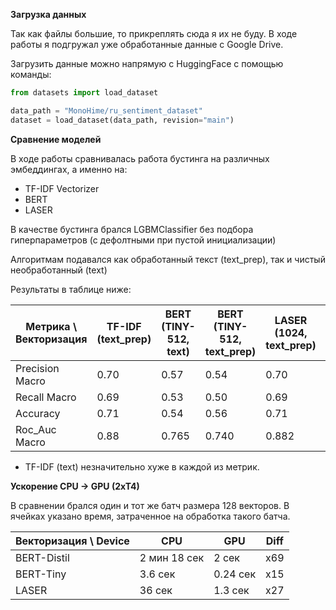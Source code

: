 **Загрузка данных**

Так как файлы большие, то прикреплять сюда я их не буду. В ходе работы я подгружал уже обработанные данные с Google Drive.

Загрузить данные можно напрямую с HuggingFace с помощью команды:

```python
from datasets import load_dataset

data_path = "MonoHime/ru_sentiment_dataset"
dataset = load_dataset(data_path, revision="main")
```
**Сравнение моделей**

В ходе работы сравнивалась работа бустинга на различных эмбеддингах, а именно на:
* TF-IDF Vectorizer
* BERT
* LASER

В качестве бустинга брался LGBMClassifier без подбора гиперпараметров (с дефолтными при пустой инициализации)

Алгоритмам подавался как обработанный текст (text_prep), так и чистый необработанный (text)

Результаты в таблице ниже:

| Метрика \ Векторизация | TF-IDF (text_prep) | BERT (TINY-512, text) | BERT (TINY-512, text_prep) | LASER (1024, text_prep) |  LASER (1024, text) |
|------------------------|--------------------|-----------------------|----------------------------|-------------------------|---------------------|
| Precision Macro        |       0.70         |        0.57           |           0.54             |           0.70          |      **0.74**       |
| Recall Macro           |       0.69         |        0.53           |           0.50             |           0.69          |      **0.73**       |
| Accuracy               |       0.71         |        0.54           |           0.56             |           0.71          |      **0.75**       |
| Roc_Auc Macro          |       0.88         |        0.765          |           0.740            |           0.882         |      **0.905**      |

* TF-IDF (text) незначительно хуже в каждой из метрик.

**Ускорение CPU -> GPU (2xT4)**

В сравнении брался один и тот же батч размера 128 векторов. В ячейках указано время, затраченное на обработка такого батча.

|  Векторизация \ Device  |      CPU     |  GPU     |  Diff
|-------------------------|--------------|----------| ------|
|        BERT-Distil      | 2 мин 18 сек |  2 сек   |  x69  |
|        BERT-Tiny        |    3.6 сек   | 0.24 сек |  x15  |
|        LASER            |    36 сек    | 1.3 сек  |  x27  |
